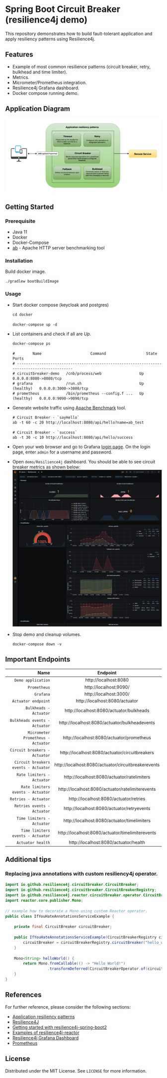 # Spring Boot Circuit Breaker (resilience4j demo)

This repository demonstrates how to build fault-tolerant application and apply resiliency patterns using Resilience4j.

## Features

* Example of most common resilience patterns (circuit breaker, retry, bulkhead and time limiter).
* Metrics.
* Micrometer/Prometheus integration.
* Resilience4j Grafana dashboard.
* Docker compose running demo.

## Application Diagram

![application-diagram.png](./_docs/img/application-diagram.png)

## Getting Started

### Prerequisite

* Java 11
* Docker
* Docker-Compose
* [ab](https://httpd.apache.org/docs/2.4/programs/ab.html) - Apache HTTP server benchmarking tool

### Installation

Build docker image.

```shell
./gradlew bootBuildImage
```

### Usage

* Start docker compose (keycloak and postgres)
  ```shell
  cd docker
  
  docker-compose up -d
  ```

* List containers and check if all are *Up*.
  ```shell
  docker-compose ps   

  #        Name                      Command                  State               Ports         
  # --------------------------------------------------------------------------------------------
  # circuitbreaker-demo   /cnb/process/web                 Up             0.0.0.0:8080->8080/tcp
  # grafana               /run.sh                          Up (healthy)   0.0.0.0:3000->3000/tcp
  # prometheus            /bin/prometheus --config.f ...   Up (healthy)   0.0.0.0:9090->9090/tcp
  ```

* Generate website traffic using [Apache Benchmark](https://httpd.apache.org/docs/2.4/programs/ab.html) tool.
  ```shell
  # Circuit Breaker - `sayHello`
  ab -t 60 -c 20 http://localhost:8080/api/hello?name=ab_test
  
  # Circuit Breaker - `success` 
  ab -t 30 -c 10 http://localhost:8080/api/hello/success
  ```

* Open your web browser and go to Grafana [login page](http://localhost:3000/). On the login page, enter `admin` for a
  username and password.

* Open `demo/Resilience4j` dashboard. You should be able to see circuit breaker metrics as shown below:
  ![resiliency4j-dashboard.png](./_docs/img/resiliency4j-dashboard.png)

* Stop demo and cleanup volumes.
  ```shell
  docker-compose down -v
  ```

## Important Endpoints

| Name | Endpoint | 
| -------------:|:--------:|
| `Demo application` | http://localhost:8080 |
| `Prometheus` | http://localhost:9090/ |
| `Grafana` | http://localhost:3000/ |
| `Actuator endpoint` | http://localhost:8080/actuator |
| `Bulkheads - Actuator` | http://localhost:8080/actuator/bulkheads |
| `Bulkheads events - Actuator` | http://localhost:8080/actuator/bulkheadevents |
| `Micrometer Prometheus - Actuator` | http://localhost:8080/actuator/prometheus |
| `Circuit breakers - Actuator` | http://localhost:8080/actuator/circuitbreakers |
| `Circuit breakers events - Actuator` | http://localhost:8080/actuator/circuitbreakerevents |
| `Rate limiters - Actuator` | http://localhost:8080/actuator/ratelimiters |
| `Rate limiters events - Actuator` | http://localhost:8080/actuator/ratelimiterevents |
| `Retries - Actuator` | http://localhost:8080/actuator/retries |
| `Retries events - Actuator` | http://localhost:8080/actuator/retryevents |
| `Time limiters - Actuator` | http://localhost:8080/actuator/timelimiters |
| `Time limiters events - Actuator` | http://localhost:8080/actuator/timelimiterevents |
| `Actuator health` | http://localhost:8080/actuator/health |

## Additional tips

### Replacing java annotations with custom resiliency4j operator.

```java
import io.github.resilience4j.circuitbreaker.CircuitBreaker;
import io.github.resilience4j.circuitbreaker.CircuitBreakerRegistry;
import io.github.resilience4j.reactor.circuitbreaker.operator.CircuitBreakerOperator;
import reactor.core.publisher.Mono;

// example how to decorate a Mono using custom Reactor operator.
public class IfYouHateAnnotationsServiceExample {

	private final CircuitBreaker circuitBreaker;

	public IfYouHateAnnotationsServiceExample(CircuitBreakerRegistry circuitBreakerRegistry) {
		circuitBreaker = circuitBreakerRegistry.circuitBreaker("hello_world");
	}

	Mono<String> helloWorld() {
		return Mono.fromCallable(() -> "Hello World!")
				   .transformDeferred(CircuitBreakerOperator.of(circuitBreaker));
	}
}
```

## References

For further reference, please consider the following sections:

* [Application resiliency patterns](https://docs.microsoft.com/en-us/dotnet/architecture/cloud-native/application-resiliency-patterns)
* [Resilience4J](https://docs.spring.io/spring-cloud-circuitbreaker/docs/current/reference/html/index.html)
* [Getting started with resilience4j-spring-boot2](https://resilience4j.readme.io/docs/getting-started-3)
* [Examples of resilience4j-reactor](https://resilience4j.readme.io/docs/examples-1)
* [Resilience4j Grafana Dashboard](https://resilience4j.readme.io/docs/grafana-1)
* [Prometheus](https://docs.spring.io/spring-boot/docs/2.4.4/reference/html/production-ready-features.html#production-ready-metrics-export-prometheus)

## License

Distributed under the MIT License. See `LICENSE` for more information.
